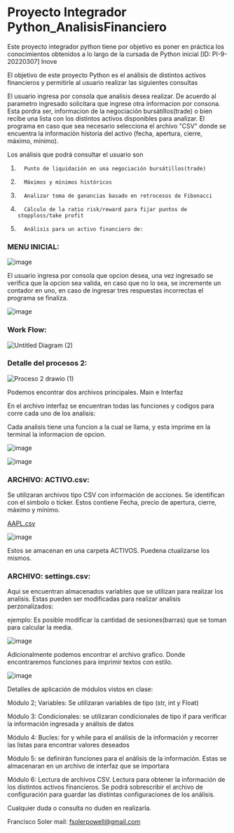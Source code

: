 # Proyecto Integrador Python_AnalisisFinanciero
Este proyecto integrador python tiene por objetivo  es poner en práctica los conocimientos obtenidos a lo largo de la cursada
de Python inicial [ID: PI-9-20220307] Inove

El objetivo de este proyecto Python es el análisis de distintos activos financieros y permitirle al usuario realizar las siguientes consultas

 

El usuario ingresa por consola que analisis desea realizar. De acuerdo al parametro ingresado solicitara que ingrese otra informacion por consona. Esta pordra ser, informacion de la negociación bursátillos(trade) o bien recibe una lista con los distintos activos disponibles para analizar.  El programa en caso que sea necesario selecciona el archivo "CSV" donde se encuentra la información historia del activo (fecha, apertura, cierre, máximo, mínimo).

 

Los análisis que podrá consultar el usuario son 

 

1.       Punto de liquidación en una negociación bursátillos(trade)

2.       Máximos y mínimos históricos

3.       Analizar toma de ganancias basado en retrocesos de Fibonacci

4.       Cálculo de la ratio risk/reward para fijar puntos de stopploss/take profit

5.       Análisis para un activo financiero de:

<h3 dir="auto"><strong>MENU INICIAL</strong>:</h3> 


![image](https://user-images.githubusercontent.com/101218360/169633530-c572059f-e21e-4b7a-ab40-a8c9484006b3.png)


El usuario ingresa por consola que opcion desea, una vez ingresado se verifica que la opcion sea valida, en caso que no lo sea,
se incremente un contador en uno, en caso de ingresar tres respuestas incorrectas el programa se finaliza.

![image](https://user-images.githubusercontent.com/101218360/169633057-362f5908-bcd3-45f9-930f-99dbd2986883.png)


<h3 dir="auto"><strong>Work Flow</strong>:</h3> 


![Untitled Diagram (2)](https://user-images.githubusercontent.com/101218360/169633937-06fb5bdf-6e69-4011-9180-51a497a425f6.jpg)


<h3 dir="auto"><strong>Detalle del procesos 2</strong>:</h3> 


![Proceso 2 drawio (1)](https://user-images.githubusercontent.com/101218360/169631264-c5dc2b8a-165a-4c5d-aeee-9e757ba842f9.jpg)


Podemos encontrar dos archivos principales. Main e Interfaz

En el archivo interfaz se encuentran todas las funciones y codigos para corre cada uno de los analisis:

Cada analisis tiene una funcion a la cual se llama, y esta imprime en la terminal la informacion de opcion.


![image](https://user-images.githubusercontent.com/101218360/169633298-04d8ca8c-c714-4250-8bb0-c80e872697f9.png)

 

![image](https://user-images.githubusercontent.com/101218360/169631300-62312569-b5cf-428f-8f25-344a441b4fa7.png)

<h3 dir="auto"><strong>ARCHIVO: ACTIVO.csv</strong>:</h3>


Se utilizaran archivos tipo CSV con información de acciones. Se identifican con el simbolo o ticker.
Estos contiene Fecha, precio de apertura, cierre, máximo y mínimo.

[AAPL.csv](https://github.com/FranksSPowell/ProyectoIntegradorPython_AnalisisFinanciero/files/8746875/AAPL.csv)


![image](https://user-images.githubusercontent.com/101218360/169631341-f8d7aed4-9ce7-4346-a293-c8b53c38a717.png)


Estos se amacenan en una carpeta ACTIVOS. Puedena ctualizarse los mismos.

<h3 dir="auto"><strong>ARCHIVO: settings.csv</strong>:</h3>



Aqui se encuentran almacenados variables que se utilizan para realizar los analisis.
Estas pueden ser modificadas para realizar analisis perzonalizados:

ejemplo: Es posible modificar la cantidad de sesiones(barras) que se toman para calcular la media.


![image](https://user-images.githubusercontent.com/101218360/169631423-631b29ed-efd5-41d9-830c-e5cf8b2696ad.png)



Adicionalmente podemos encontrar el archivo grafico. Donde encontraremos funciones para imprimir textos con estilo.


![image](https://user-images.githubusercontent.com/101218360/169634044-361ccd6f-6ce9-413d-b6ab-b5c9bb0b6c8a.png)







Detalles de aplicación de módulos vistos en clase: 

Módulo 2; Variables: Se utilizaran variables de tipo (str, int y Float) 

Módulo 3: Condicionales: se utilizaran condicionales de tipo if para verificar la información ingresada y análisis de datos

Módulo 4: Bucles: for y while para el análisis de la información y recorrer las listas para encontrar valores deseados

Módulo 5: se definirán funciones para el análisis de la información. Estas se almacenaran en un archivo de interfaz que se importara

Módulo 6: Lectura de archivos CSV. Lectura para obtener la información de los distintos activos financieros. Se podrá sobrescribir el archivo de configuración para guardar las distintas configuraciones de los análisis.



Cualquier duda o consulta no duden en realizarla.

Francisco Soler
mail: fsolerpowell@gmail.com


